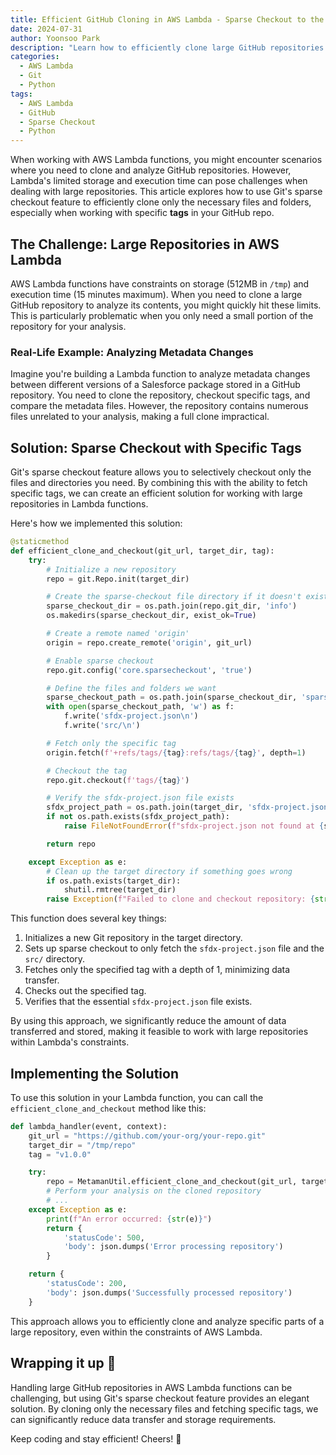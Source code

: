 ```yaml
---
title: Efficient GitHub Cloning in AWS Lambda - Sparse Checkout to the Rescue
date: 2024-07-31
author: Yoonsoo Park
description: "Learn how to efficiently clone large GitHub repositories in AWS Lambda functions using sparse checkout. Discover a solution that reduces data transfer and storage requirements while allowing you to work with specific tags."
categories:
  - AWS Lambda
  - Git
  - Python
tags:
  - AWS Lambda
  - GitHub
  - Sparse Checkout
  - Python
---
```


When working with AWS Lambda functions, you might encounter scenarios where you need to clone and analyze GitHub repositories. However, Lambda's limited storage and execution time can pose challenges when dealing with large repositories. This article explores how to use Git's sparse checkout feature to efficiently clone only the necessary files and folders, especially when working with specific **tags** in your GitHub repo.

## The Challenge: Large Repositories in AWS Lambda

AWS Lambda functions have constraints on storage (512MB in `/tmp`) and execution time (15 minutes maximum). When you need to clone a large GitHub repository to analyze its contents, you might quickly hit these limits. This is particularly problematic when you only need a small portion of the repository for your analysis.

### Real-Life Example: Analyzing Metadata Changes

Imagine you're building a Lambda function to analyze metadata changes between different versions of a Salesforce package stored in a GitHub repository. You need to clone the repository, checkout specific tags, and compare the metadata files. However, the repository contains numerous files unrelated to your analysis, making a full clone impractical.

## Solution: Sparse Checkout with Specific Tags

Git's sparse checkout feature allows you to selectively checkout only the files and directories you need. By combining this with the ability to fetch specific tags, we can create an efficient solution for working with large repositories in Lambda functions.

Here's how we implemented this solution:

```python
@staticmethod
def efficient_clone_and_checkout(git_url, target_dir, tag):
    try:
        # Initialize a new repository
        repo = git.Repo.init(target_dir)

        # Create the sparse-checkout file directory if it doesn't exist
        sparse_checkout_dir = os.path.join(repo.git_dir, 'info')
        os.makedirs(sparse_checkout_dir, exist_ok=True)

        # Create a remote named 'origin'
        origin = repo.create_remote('origin', git_url)

        # Enable sparse checkout
        repo.git.config('core.sparsecheckout', 'true')

        # Define the files and folders we want
        sparse_checkout_path = os.path.join(sparse_checkout_dir, 'sparse-checkout')
        with open(sparse_checkout_path, 'w') as f:
            f.write('sfdx-project.json\n')
            f.write('src/\n')

        # Fetch only the specific tag
        origin.fetch(f'+refs/tags/{tag}:refs/tags/{tag}', depth=1)

        # Checkout the tag
        repo.git.checkout(f'tags/{tag}')

        # Verify the sfdx-project.json file exists
        sfdx_project_path = os.path.join(target_dir, 'sfdx-project.json')
        if not os.path.exists(sfdx_project_path):
            raise FileNotFoundError(f"sfdx-project.json not found at {sfdx_project_path}")

        return repo

    except Exception as e:
        # Clean up the target directory if something goes wrong
        if os.path.exists(target_dir):
            shutil.rmtree(target_dir)
        raise Exception(f"Failed to clone and checkout repository: {str(e)}")
```

This function does several key things:

1. Initializes a new Git repository in the target directory.
2. Sets up sparse checkout to only fetch the `sfdx-project.json` file and the `src/` directory.
3. Fetches only the specified tag with a depth of 1, minimizing data transfer.
4. Checks out the specified tag.
5. Verifies that the essential `sfdx-project.json` file exists.

By using this approach, we significantly reduce the amount of data transferred and stored, making it feasible to work with large repositories within Lambda's constraints.

## Implementing the Solution

To use this solution in your Lambda function, you can call the `efficient_clone_and_checkout` method like this:

```python
def lambda_handler(event, context):
    git_url = "https://github.com/your-org/your-repo.git"
    target_dir = "/tmp/repo"
    tag = "v1.0.0"

    try:
        repo = MetamanUtil.efficient_clone_and_checkout(git_url, target_dir, tag)
        # Perform your analysis on the cloned repository
        # ...
    except Exception as e:
        print(f"An error occurred: {str(e)}")
        return {
            'statusCode': 500,
            'body': json.dumps('Error processing repository')
        }

    return {
        'statusCode': 200,
        'body': json.dumps('Successfully processed repository')
    }
```

This approach allows you to efficiently clone and analyze specific parts of a large repository, even within the constraints of AWS Lambda.

## Wrapping it up 👏

Handling large GitHub repositories in AWS Lambda functions can be challenging, but using Git's sparse checkout feature provides an elegant solution. By cloning only the necessary files and fetching specific tags, we can significantly reduce data transfer and storage requirements.

Keep coding and stay efficient!
Cheers! 🍺
